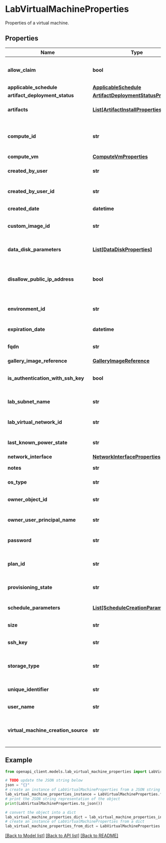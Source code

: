 # LabVirtualMachineProperties

Properties of a virtual machine.

## Properties

Name | Type | Description | Notes
------------ | ------------- | ------------- | -------------
**allow_claim** | **bool** | Indicates whether another user can take ownership of the virtual machine | [optional] 
**applicable_schedule** | [**ApplicableSchedule**](ApplicableSchedule.md) |  | [optional] 
**artifact_deployment_status** | [**ArtifactDeploymentStatusProperties**](ArtifactDeploymentStatusProperties.md) |  | [optional] 
**artifacts** | [**List[ArtifactInstallProperties]**](ArtifactInstallProperties.md) | The artifacts to be installed on the virtual machine. | [optional] 
**compute_id** | **str** | The resource identifier (Microsoft.Compute) of the virtual machine. | [optional] 
**compute_vm** | [**ComputeVmProperties**](ComputeVmProperties.md) |  | [optional] 
**created_by_user** | **str** | The email address of creator of the virtual machine. | [optional] 
**created_by_user_id** | **str** | The object identifier of the creator of the virtual machine. | [optional] 
**created_date** | **datetime** | The creation date of the virtual machine. | [optional] 
**custom_image_id** | **str** | The custom image identifier of the virtual machine. | [optional] 
**data_disk_parameters** | [**List[DataDiskProperties]**](DataDiskProperties.md) | New or existing data disks to attach to the virtual machine after creation | [optional] 
**disallow_public_ip_address** | **bool** | Indicates whether the virtual machine is to be created without a public IP address. | [optional] 
**environment_id** | **str** | The resource ID of the environment that contains this virtual machine, if any. | [optional] 
**expiration_date** | **datetime** | The expiration date for VM. | [optional] 
**fqdn** | **str** | The fully-qualified domain name of the virtual machine. | [optional] 
**gallery_image_reference** | [**GalleryImageReference**](GalleryImageReference.md) |  | [optional] 
**is_authentication_with_ssh_key** | **bool** | Indicates whether this virtual machine uses an SSH key for authentication. | [optional] 
**lab_subnet_name** | **str** | The lab subnet name of the virtual machine. | [optional] 
**lab_virtual_network_id** | **str** | The lab virtual network identifier of the virtual machine. | [optional] 
**last_known_power_state** | **str** | Last known compute power state captured in DTL | [optional] 
**network_interface** | [**NetworkInterfaceProperties**](NetworkInterfaceProperties.md) |  | [optional] 
**notes** | **str** | The notes of the virtual machine. | [optional] 
**os_type** | **str** | The OS type of the virtual machine. | [optional] 
**owner_object_id** | **str** | The object identifier of the owner of the virtual machine. | [optional] 
**owner_user_principal_name** | **str** | The user principal name of the virtual machine owner. | [optional] 
**password** | **str** | The password of the virtual machine administrator. | [optional] 
**plan_id** | **str** | The id of the plan associated with the virtual machine image | [optional] 
**provisioning_state** | **str** | The provisioning status of the resource. | [optional] [readonly] 
**schedule_parameters** | [**List[ScheduleCreationParameter]**](ScheduleCreationParameter.md) | Virtual Machine schedules to be created | [optional] 
**size** | **str** | The size of the virtual machine. | [optional] 
**ssh_key** | **str** | The SSH key of the virtual machine administrator. | [optional] 
**storage_type** | **str** | Storage type to use for virtual machine (i.e. Standard, Premium). | [optional] 
**unique_identifier** | **str** | The unique immutable identifier of a resource (Guid). | [optional] [readonly] 
**user_name** | **str** | The user name of the virtual machine. | [optional] 
**virtual_machine_creation_source** | **str** | Tells source of creation of lab virtual machine. Output property only. | [optional] 

## Example

```python
from openapi_client.models.lab_virtual_machine_properties import LabVirtualMachineProperties

# TODO update the JSON string below
json = "{}"
# create an instance of LabVirtualMachineProperties from a JSON string
lab_virtual_machine_properties_instance = LabVirtualMachineProperties.from_json(json)
# print the JSON string representation of the object
print(LabVirtualMachineProperties.to_json())

# convert the object into a dict
lab_virtual_machine_properties_dict = lab_virtual_machine_properties_instance.to_dict()
# create an instance of LabVirtualMachineProperties from a dict
lab_virtual_machine_properties_from_dict = LabVirtualMachineProperties.from_dict(lab_virtual_machine_properties_dict)
```
[[Back to Model list]](../README.md#documentation-for-models) [[Back to API list]](../README.md#documentation-for-api-endpoints) [[Back to README]](../README.md)


